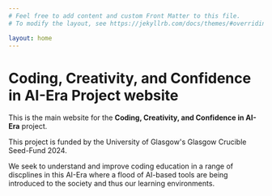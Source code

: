 ```yaml
---
# Feel free to add content and custom Front Matter to this file.
# To modify the layout, see https://jekyllrb.com/docs/themes/#overriding-theme-defaults

layout: home
---
```


# Coding, Creativity, and Confidence in AI-Era Project website

This is the main website for the **Coding, Creativity, and Confidence in AI-Era** project.

This project is funded by the University of Glasgow's Glasgow Crucible Seed-Fund 2024. 

We seek to understand and improve coding education in a range of discplines in this AI-Era where a flood of AI-based tools are being introduced to the society and thus our learning environments. 


